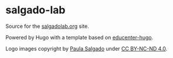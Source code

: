 # salgado-lab

Source for the [salgadolab.org](salgadolab.org) site.

Powered by Hugo with a template based on [educenter-hugo](https://github.com/themefisher/educenter-hugo/).

Logo images copyright by [Paula Salgado](https://github.com/PSSalgado) under [CC BY-NC-ND 4.0](https://creativecommons.org/licenses/by-nc-nd/4.0/).
